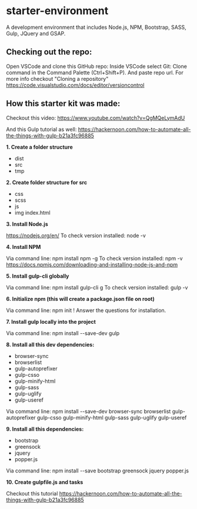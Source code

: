 # starter-environment
A development environment that includes Node.js, NPM, Bootstrap, SASS, Gulp, JQuery and GSAP.

## Checking out the repo:
Open VSCode and clone this GitHub repo: Inside VSCode select Git: Clone command in the Command Palette (Ctrl+Shift+P). And paste repo url. For more info checkout "Cloning a repository" https://code.visualstudio.com/docs/editor/versioncontrol

## How this starter kit was made:
Checkout this video: https://www.youtube.com/watch?v=QgMQeLymAdU

And this Gulp tutorial as well: https://hackernoon.com/how-to-automate-all-the-things-with-gulp-b21a3fc96885

**1. Create a folder structure**
- dist
- src 
- tmp

**2. Create folder structure for src**
- css
- scss
- js
- img
index.html

**3. Install Node.js**

https://nodejs.org/en/
To check version installed: node -v

**4. Install NPM**

Via command line: npm install npm -g
To check version installed: npm -v
https://docs.npmjs.com/downloading-and-installing-node-js-and-npm

**5. Install gulp-cli globally**

Via command line: npm install gulp-cli g
To check version installed: gulp -v

**6. Initialize npm (this will create a package.json file on root)**

Via command line: npm init
! Answer the questions for installation.

**7. Install gulp locally into the project**

Via command line: npm install --save-dev gulp

**8. Install all this dev dependencies:**
- browser-sync
- browserlist
- gulp-autoprefixer
- gulp-csso
- gulp-minify-html
- gulp-sass
- gulp-uglify
- gulp-useref

Via command line: npm install --save-dev browser-sync browserlist gulp-autoprefixer gulp-csso gulp-minify-html gulp-sass gulp-uglify gulp-useref

**9. Install all this dependencies:**
- bootstrap
- greensock
- jquery
- popper.js

Via command line: npm install --save bootstrap greensock jquery popper.js

**10. Create gulpfile.js and tasks**

Checkout this tutorial https://hackernoon.com/how-to-automate-all-the-things-with-gulp-b21a3fc96885
